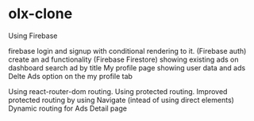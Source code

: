 # olx-clone


Using Firebase

firebase login and signup with conditional rendering to it. (Firebase auth)
create an ad functionality (Firebase Firestore)
showing existing ads on dashboard
search ad by title
My profile page showing user data and ads
Delte Ads option on the my profile tab



Using react-router-dom routing.
Using protected routing.
Improved protected routing by using Navigate (intead of using direct elements)
Dynamic routing for Ads Detail page

